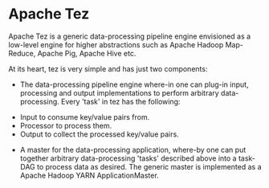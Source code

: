 <!--
  Licensed under the Apache License, Version 2.0 (the "License");
  you may not use this file except in compliance with the License.
  You may obtain a copy of the License at

    http://www.apache.org/licenses/LICENSE-2.0

  Unless required by applicable law or agreed to in writing, software
  distributed under the License is distributed on an "AS IS" BASIS,
  WITHOUT WARRANTIES OR CONDITIONS OF ANY KIND, either express or implied.
  See the License for the specific language governing permissions and
  limitations under the License. See accompanying LICENSE file.
-->

Apache Tez
==========


Apache Tez is a generic data-processing pipeline engine envisioned as a low-level engine for higher abstractions
such as Apache Hadoop Map-Reduce, Apache Pig, Apache Hive etc.

At its heart, tez is very simple and has just two components:

*   The data-processing pipeline engine where-in one can plug-in input, processing and output implementations to 
    perform arbitrary data-processing. Every 'task' in tez has the following:
   -   Input to consume key/value pairs from.
   -   Processor to process them.
   -   Output to collect the processed key/value pairs.


*  A master for the data-processing application, where-by one can put together arbitrary data-processing 'tasks' 
   described above into a task-DAG to process data as desired. 
   The generic master is implemented as a Apache Hadoop YARN ApplicationMaster.
